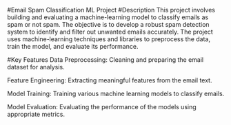#Email Spam Classification ML Project
#Description
This project involves building and evaluating a machine-learning model to classify emails as spam or not spam. The objective is to develop a robust spam detection system to identify and filter out unwanted emails accurately. The project uses machine-learning techniques and libraries to preprocess the data, train the model, and evaluate its performance.

#Key Features
Data Preprocessing: Cleaning and preparing the email dataset for analysis.

Feature Engineering: Extracting meaningful features from the email text.

Model Training: Training various machine learning models to classify emails.

Model Evaluation: Evaluating the performance of the models using appropriate metrics.
